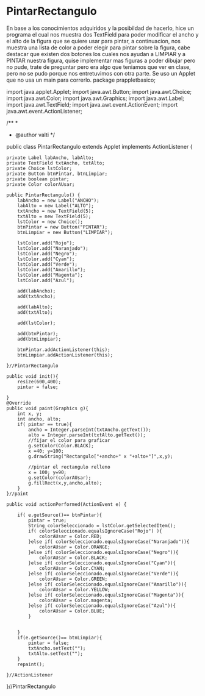 # PintarRectangulo
En base a los conocimientos adquiridos y la posibildad de hacerlo, hice un programa el cual nos muestra dos TextField para poder modificar el ancho y el alto de la figura que se quiere usar para pintar, a continuacion, nos muestra una lista de color a poder elegir para pintar sobre la figura, cabe destacar que existen dos botones los cuales nos ayudan a LIMPIAR y a PINTAR nuestra figura, quise implementar mas figuras a poder dibujar pero no pude, trate de preguntar pero era algo que teniamos que ver en clase, pero no se pudo porque nos entretuvimos con otra parte.
Se uso un Applet que no usa un main para correrlo.
  package prappletbasico;

import java.applet.Applet;
import java.awt.Button;
import java.awt.Choice;
import java.awt.Color;
import java.awt.Graphics;
import java.awt.Label;
import java.awt.TextField;
import java.awt.event.ActionEvent;
import java.awt.event.ActionListener;

/**
 *
 * @author valti
 */

public class PintarRectangulo extends Applet implements ActionListener {

    private Label labAncho, labAlto;
    private TextField txtAncho, txtAlto;
    private Choice lstColor;
    private Button btnPintar, btnLimpiar;
    private boolean pintar;
    private Color colorAUsar;

    public PintarRectangulo() {
        labAncho = new Label("ANCHO");
        labAlto = new Label("ALTO");
        txtAncho = new TextField(5);
        txtAlto = new TextField(5);
        lstColor = new Choice();
        btnPintar = new Button("PINTAR");
        btnLimpiar = new Button("LIMPIAR");

        lstColor.add("Rojo");
        lstColor.add("Naranjado");
        lstColor.add("Negro");
        lstColor.add("Cyan");
        lstColor.add("Verde");
        lstColor.add("Amarillo");
        lstColor.add("Magenta");
        lstColor.add("Azul");
        
        add(labAncho);
        add(txtAncho);
        
        add(labAlto);
        add(txtAlto);
        
        add(lstColor);
        
        add(btnPintar);
        add(btnLimpiar);
        
        btnPintar.addActionListener(this);
        btnLimpiar.addActionListener(this);
        
    }//PintarRectangulo
    
    public void init(){
        resize(600,400);
        pintar = false;
        
    }
    @Override
    public void paint(Graphics g){
        int x, y;
        int ancho, alto;
        if( pintar == true){
            ancho = Integer.parseInt(txtAncho.getText());
            alto = Integer.parseInt(txtAlto.getText());
            //fijar el color para graficar
            g.setColor(Color.BLACK);
            x =40; y=100;
            g.drawString("Rectangulo["+ancho+" x "+alto+"]",x,y);
            
            //pintar el rectangulo relleno
            x = 100; y=90;
            g.setColor(colorAUsar);
            g.fillRect(x,y,ancho,alto);
        }
    }//paint

    public void actionPerformed(ActionEvent e) {
        
        if( e.getSource()== btnPintar){
            pintar = true;
            String colorSeleccionado = lstColor.getSelectedItem();
            if( colorSeleccionado.equalsIgnoreCase("Rojo") ){
                colorAUsar = Color.RED;
            }else if( colorSeleccionado.equalsIgnoreCase("Naranjado")){
                colorAUsar = Color.ORANGE;  
            }else if( colorSeleccionado.equalsIgnoreCase("Negro")){
                colorAUsar = Color.BLACK;  
            }else if( colorSeleccionado.equalsIgnoreCase("Cyan")){
                colorAUsar = Color.CYAN;  
            }else if( colorSeleccionado.equalsIgnoreCase("Verde")){
                colorAUsar = Color.GREEN;  
            }else if( colorSeleccionado.equalsIgnoreCase("Amarillo")){
                colorAUsar = Color.YELLOW;  
            }else if( colorSeleccionado.equalsIgnoreCase("Magenta")){
                colorAUsar = Color.magenta;  
            }else if( colorSeleccionado.equalsIgnoreCase("Azul")){
                colorAUsar = Color.BLUE;  
            }
            
            
        }
        if(e.getSource()== btnLimpiar){
            pintar = false;
            txtAncho.setText("");
            txtAlto.setText("");
        }
        repaint();

    }//ActionListener
}//PintarRectangulo
